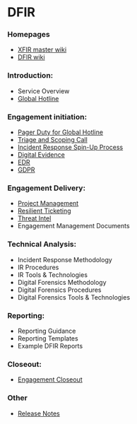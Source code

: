 
# DFIR

### Homepages
- [XFIR master wiki](https://github.ibm.com/XFIR/XFIR-master-wiki/wiki)
- [DFIR wiki](https://github.ibm.com/XFIR/DFIR-wiki/wiki)

### Introduction:
- Service Overview
- [Global Hotline](DFIR-Hotline.md)
### Engagement initiation:
- [Pager Duty for Global Hotline](DFIR-PagerDuty.md)
- [Triage and Scoping Call](DFIR-Triage-Scoping.md)
- [Incident Response Spin-Up Process](DFIR-SpinUp.md)
- [Digital Evidence](DFIR-Digital-Evidence.md)
- [EDR](DFIR-EDR.md)
- [GDPR](DFIR-GDPR.md)
### Engagement Delivery:
- [Project Management](DFIR-Project-Management.md)
- [Resilient Ticketing](DFIR-Resilient.md)
- [Threat Intel](DFIR-Threat-Intel.md)
- Engagement Management Documents
### Technical Analysis:
- Incident Response Methodology
- IR Procedures
- IR Tools & Technologies
- Digital Forensics Methodology
- Digital Forensics Procedures
- Digital Forensics Tools & Technologies
### Reporting:
- Reporting Guidance
- Reporting Templates
- Example DFIR Reports
### Closeout:
- [Engagement Closeout](DFIR-Engagement-Closeout.md)
### Other
- [Release Notes](DFIR-Release-Notes.md)